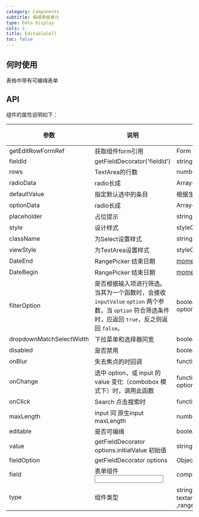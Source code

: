 ```yaml
---
category: Components
subtitle: 编缉表格单元
type: Data Display
cols: 1
title: EditableCell
toc: false
---
```


## 何时使用

表格中带有可编缉表单

## API


组件的属性说明如下：


| 参数 | 说明 | 类型 | 默认值 |
| --- | --- | --- | --- |
| getEditRowFormRef | 获取组件form引用 | Form | - |
| fieldId | getFieldDecorator('fieldId') | string | - |
| rows | TextArea的行数 | number | 4 |
| radioData | radio长成 | Array<{value,text}> | - |
| defaultValue | 指定默认选中的条目 | 根据生成的组件类型 | - |
| optionData | radio长成 | Array<{value,text}> | - |
| placeholder | 占位提示 | string | - |
| style | 设计样式 | styleObject | - |
| className | 为Select设置样式 | string | - |
| viewStyle | 为TextArea设置样式 | styleObject | - |
| DateEnd | RangePicker 结束日期 | [moment](http://momentjs.com/)\[] | - |
| DateBegin | RangePicker 结束日期 | [moment](http://momentjs.com/)\[] | - |
| filterOption | 是否根据输入项进行筛选。当其为一个函数时，会接收 `inputValue` `option` 两个参数，当 `option` 符合筛选条件时，应返回 `true`，反之则返回 `false`。 | boolean or function(inputValue, option) | true |
| dropdownMatchSelectWidth | 下拉菜单和选择器同宽 | boolean | true |
| disabled | 是否禁用 | boolean | false |
| onBlur | 失去焦点的时回调 | function | - |
| onChange | 选中 option，或 input 的 value 变化（combobox 模式下）时，调用此函数 | function(value, option:Option/Array<Option\>) | - |
| onClick | Search 点击搜索时 | function | - |
| maxLength | input 同 原生input maxLength | number | - |
| editable | 是否可编缉 | boolean | - |
| value | getFieldDecorator options.initialValue 初始值 | string | - |
| fieldOption | getFieldDecorator options | Object | - |
| field | 表单组件 <Input /> | component | - |
| type | 组件类型 | string(input，textarea,search,select,dataPicker ,rangePicker,checkbox,radioGroup) | - |



